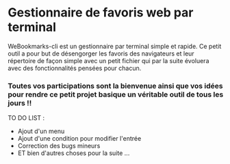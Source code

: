 # Gestionnaire de favoris web par terminal

WeBookmarks-cli est un gestionnaire par terminal simple et rapide.
Ce petit outil a pour but de désengorger les favoris des navigateurs et leur répertoire de façon simple avec un petit fichier qui par la suite évoluera avec des fonctionnalités pensées pour chacun.

### Toutes vos participations sont la bienvenue ainsi que vos idées pour rendre ce petit projet basique un véritable outil de tous les jours !!

TO DO LIST :
- Ajout d'un menu
- Ajout d'une condition pour modifier l'entrée
- Correction des bugs mineurs
- ET bien d'autres choses pour la suite ...
